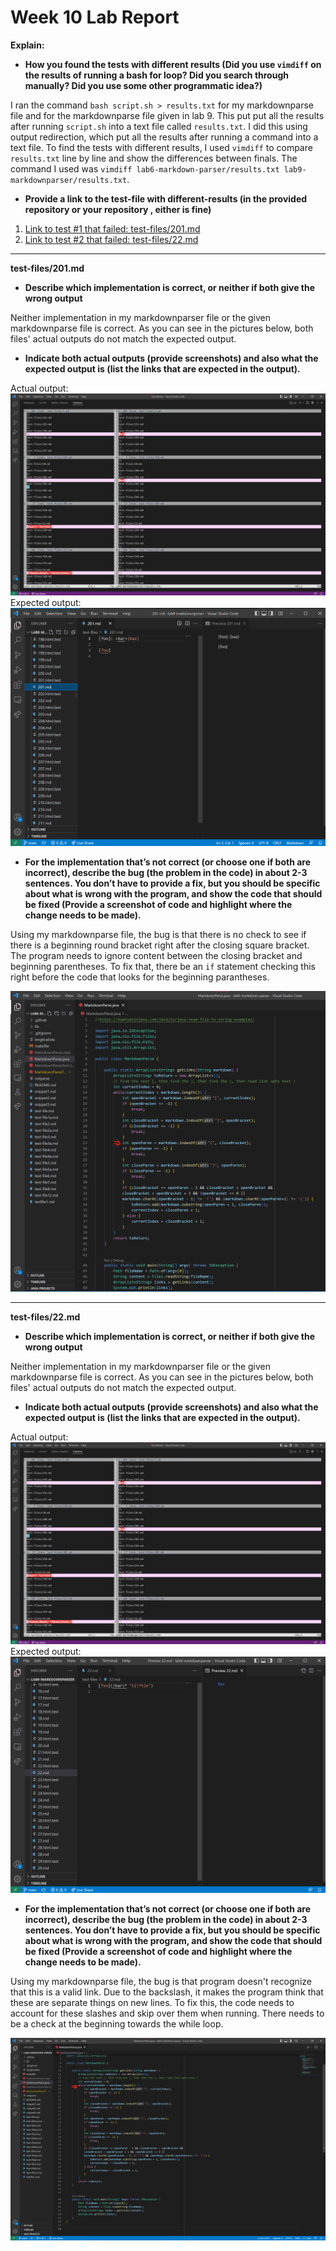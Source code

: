 # Week 10 Lab Report

**Explain:** 

* **How you found the tests with different results (Did you use `vimdiff` on the results of running a bash for loop? Did you search through manually? Did you use some other programmatic idea?)**

I ran the command `bash script.sh > results.txt` for my markdownparse file and for the markdownparse file given in lab 9. This put put all the results after running `script.sh` into a text file called `results.txt`. I did this using output redirection, which put all the results after running a command into a text file. To find the tests with different results, I used `vimdiff` to compare `results.txt` line by line and show the differences between finals. The command I used was `vimdiff lab6-markdown-parser/results.txt lab9-markdownparser/results.txt`.

* **Provide a link to the test-file with different-results (in the provided repository or your repository , either is fine)**

1. [Link to test #1 that failed: test-files/201.md](https://github.com/nidhidhamnani/markdown-parser/blob/main/test-files/201.md)
2. [Link to test #2 that failed: test-files/22.md](https://github.com/nidhidhamnani/markdown-parser/blob/main/test-files/22.md)

---
**test-files/201.md**

* **Describe which implementation is correct, or neither if both give the wrong output**

Neither implementation in my markdownparser file or the given markdownparse file is correct. As you can see in the pictures below, both files' actual outputs do not match the expected output.

* **Indicate both actual outputs (provide screenshots) and also what the expected output is (list the links that are expected in the output).**

Actual output:
![actual ouputs](actualoutputs.png)
Expected output:
![expected outputs](201expectedoutputs.png)

* **For the implementation that’s not correct (or choose one if both are incorrect), describe the bug (the problem in the code) in about 2-3 sentences. You don’t have to provide a fix, but you should be specific about what is wrong with the program, and show the code that should be fixed (Provide a screenshot of code and highlight where the change needs to be made).**

Using my markdownparse file, the bug is that there is no check to see if there is a beginning round bracket right after the closing square bracket. The program needs to ignore content between the closing bracket and beginning parentheses. To fix that, there be an `if` statement checking this right before the code that looks for the beginning parantheses.

![201.md change](201change.png)

---
**test-files/22.md**

* **Describe which implementation is correct, or neither if both give the wrong output**

Neither implementation in my markdownparser file or the given markdownparse file is correct. As you can see in the pictures below, both files' actual outputs do not match the expected output.

* **Indicate both actual outputs (provide screenshots) and also what the expected output is (list the links that are expected in the output).**

Actual output:
![actual ouputs](actualoutputs.png)
Expected output:
![expected outputs](22expectedoutputs.png)

* **For the implementation that’s not correct (or choose one if both are incorrect), describe the bug (the problem in the code) in about 2-3 sentences. You don’t have to provide a fix, but you should be specific about what is wrong with the program, and show the code that should be fixed (Provide a screenshot of code and highlight where the change needs to be made).**

Using my markdownparse file, the bug is that program doesn't recognize that this is a valid link. Due to the backslash, it makes the program think that these are separate things on new lines. To fix this, the code needs to account for these slashes and skip over them when running. There needs to be a check at the beginning towards the while loop.

![22.md change](22change.png)
